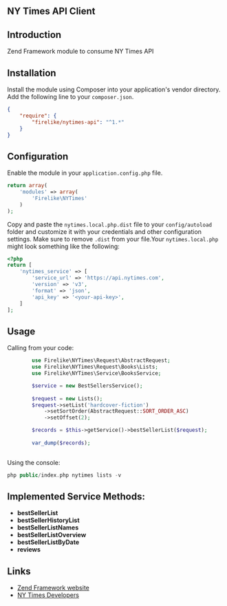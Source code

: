 ## NY Times API Client

## Introduction

Zend Framework module to consume NY Times API

## Installation
Install the module using Composer into your application's vendor directory. Add the following line to your
`composer.json`.

```json
{
    "require": {
        "firelike/nytimes-api": "^1.*"
    }
}
```
## Configuration

Enable the module in your `application.config.php` file.

```php
return array(
    'modules' => array(
        'Firelike\NYTimes'
    )
);
```

Copy and paste the `nytimes.local.php.dist` file to your `config/autoload` folder and customize it with your credentials and
other configuration settings. Make sure to remove `.dist` from your file.Your `nytimes.local.php` might look something like the following:

```php
<?php
return [
    'nytimes_service' => [
        'service_url' => 'https://api.nytimes.com',
        'version' => 'v3',
        'format' => 'json',
        'api_key' => '<your-api-key>',
    ]
];
```

## Usage

Calling from your code:

```php
        use Firelike\NYTimes\Request\AbstractRequest;
        use Firelike\NYTimes\Request\Books\Lists;
        use Firelike\NYTimes\Service\BooksService;

        $service = new BestSellersService();
        
        $request = new Lists();
        $request->setList('hardcover-fiction')
            ->setSortOrder(AbstractRequest::SORT_ORDER_ASC)
            ->setOffset(2);

        $records = $this->getService()->bestSellerList($request);
        
        var_dump($records);
        
```

Using the console:

```php
php public/index.php nytimes lists -v
```
## Implemented Service Methods:

* **bestSellerList**
* **bestSellerHistoryList**
* **bestSellerListNames**
* **bestSellerListOverview**
* **bestSellerListByDate**
* **reviews**



## Links

* [Zend Framework website](http://framework.zend.com)
* [NY Times Developers](https://developer.nytimes.com/)
